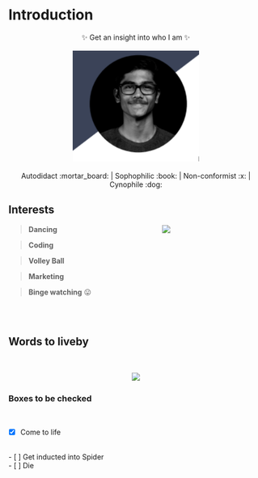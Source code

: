 # Introduction

<p align="center">
  ✨ Get an insight into who I am ✨<br>
  <br>
  <img width="250"  src="my image.png">
  <br>
  <br> 
    Autodidact :mortar_board:
	| Sophophilic :book:
	| Non-conformist :x:
	| Cynophile :dog:<br>

</p>

## Interests
<img width="200"  src="https://www.thefix.com/sites/default/files/styles/article/public/hobbies%20mage1-26%20copy_0.jpg" align="right">

> **Dancing**

> **Coding**

> **Volley Ball**

> **Marketing**

> **Binge watching** :stuck_out_tongue:
<br>
<br>

## Words to liveby

<br>
<p align="center">
	<img src="https://cdn.motivationgrid.com/wp-content/uploads/2017/11/Harvey-Specter.jpg" >
</p>

### Boxes to be checked 
<br>

- [x] Come to life
<br>
- [ ] Get inducted into Spider
<br>
- [ ] Die







